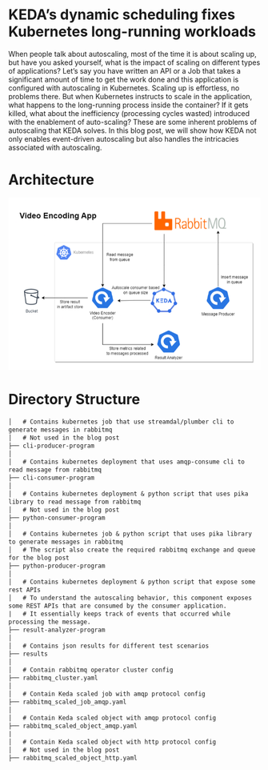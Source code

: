 # KEDA’s dynamic scheduling fixes Kubernetes long-running workloads

When people talk about autoscaling, most of the time it is about scaling up, but have you asked yourself, what is the impact of scaling on different types of applications?
Let’s say you have written an API or a Job that takes a significant amount of time to get the work done and this application is configured with autoscaling in Kubernetes.
Scaling up is effortless, no problems there. But when Kubernetes instructs to scale in the application, what happens to the long-running process inside the container? If it gets killed, what about the inefficiency (processing cycles wasted) introduced with the enablement of auto-scaling?
These are some inherent problems of autoscaling that KEDA solves. In this blog post, we will show how KEDA not only enables event-driven autoscaling but also handles the intricacies associated with autoscaling.


# Architecture
![KEDA Architecture](./images/revised-arch-modified.png)

# Directory Structure

```
│   # Contains kubernetes job that use streamdal/plumber cli to generate messages in rabbitmq
│   # Not used in the blog post
├── cli-producer-program
│  
│   # Contains kubernetes deployment that uses amqp-consume cli to read message from rabbitmq
├── cli-consumer-program
│
│   # Contains kubernetes deployment & python script that uses pika library to read message from rabbitmq
│   # Not used in the blog post
├── python-consumer-program
│
│   # Contains kubernetes job & python script that uses pika library to generate messages in rabbitmq
│   # The script also create the required rabbitmq exchange and queue for the blog post
├── python-producer-program
│
│   # Contains kubernetes deployment & python script that expose some rest APIs
│   # To understand the autoscaling behavior, this component exposes some REST APIs that are consumed by the consumer application.
|   # It essentially keeps track of events that occurred while processing the message.
├── result-analyzer-program
│
│   # Contains json results for different test scenarios
├── results
│
│   # Contain rabbitmq operator cluster config
├── rabbitmq_cluster.yaml
│
│   # Contain Keda scaled job with amqp protocol config
├── rabbitmq_scaled_job_amqp.yaml
│
│   # Contain Keda scaled object with amqp protocol config
├── rabbitmq_scaled_object_amqp.yaml
|
│   # Contain Keda scaled object with http protocol config
│   # Not used in the blog post
├── rabbitmq_scaled_object_http.yaml
```